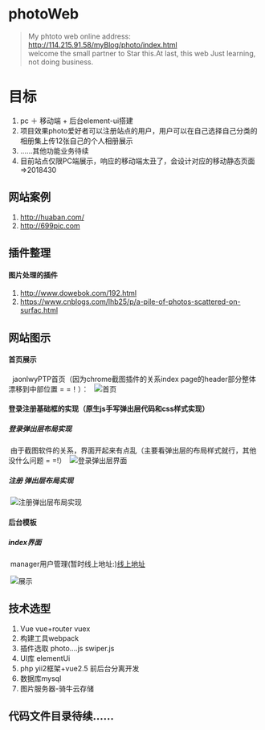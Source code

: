 # photoWeb
> My phtoto web online address: http://114.215.91.58/myBlog/photo/index.html  
welcome the small partner to Star this.At last, this web Just learning, not doing business.
# 目标
 1. pc ＋ 移动端 + 后台element-ui搭建
 2. 项目效果photo爱好者可以注册站点的用户，用户可以在自己选择自己分类的相册集上传12张自己的个人相册展示
 3. ......其他功能业务待续
 4. 目前站点仅限PC端展示，响应的移动端太丑了，会设计对应的移动静态页面=>2018430
## 网站案例
 1. http://huaban.com/
 2. http://699pic.com


## 插件整理
 #### 图片处理的插件
  1. http://www.dowebok.com/192.html 
  2. https://www.cnblogs.com/lhb25/p/a-pile-of-photos-scattered-on-surfac.html
## 网站图示
#### 首页展示
   jaonlwyPTP首页（因为chrome截图插件的关系index page的header部分整体漂移到中部位置 = =！）： 
   ![首页](http://114.215.91.58/Blog//static/userImages/20180426/1524713957268002903.jpg "ptp")
   
#### 登录注册基础框的实现（原生js手写弹出层代码和css样式实现）
 ##### 登录弹出层布局实现
  由于截图软件的关系，界面开起来有点乱（主要看弹出层的布局样式就行，其他没什么问题 = =!）
  ![登录弹出层界面](http://114.215.91.58/Blog//static/userImages/20180428/1524907793884082881.jpg)
 ##### 注册 弹出层布局实现
  ![注册弹出层布局实现](http://114.215.91.58/Blog//static/userImages/20180428/1524910398275058438.jpg)
#### 后台模板
 ##### index界面
  manager用户管理(暂时线上地址:)<a href="http://114.215.91.58/dist/" target="_blank">线上地址</a>
  
  ![展示](http://114.215.91.58/Blog//static/userImages/20180502/1525253598129069142.jpg)
## 技术选型
 1. Vue vue+router vuex 
 2. 构建工具webpack
 3. 插件选取 photo....js swiper.js 
 4. UI库 elementUi 
 5. php yii2框架+vue2.5 前后台分离开发
 6. 数据库mysql 
 7. 图片服务器-骑牛云存储
 
## 代码文件目录待续......

